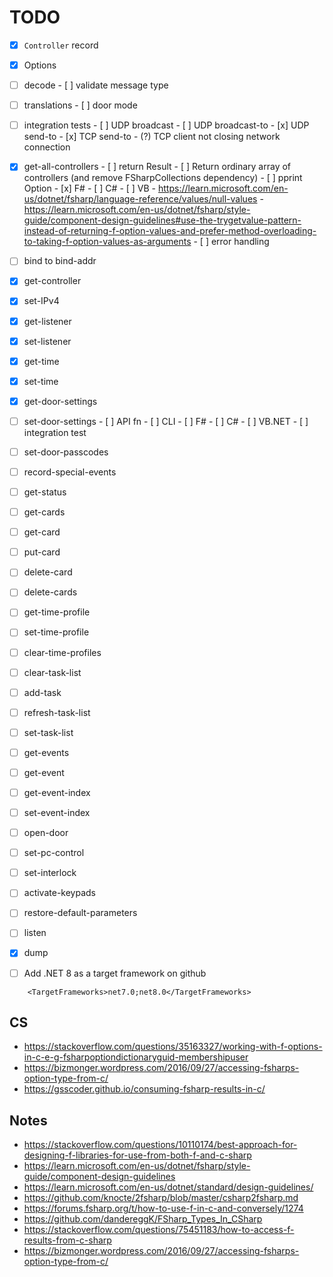 # TODO

- [x] `Controller` record
- [x] Options
- [ ] decode
      - [ ] validate message type

- [ ] translations
      - [ ] door mode

- [ ] integration tests
      - [ ] UDP broadcast
      - [ ] UDP broadcast-to
      - [x] UDP send-to
      - [x] TCP send-to
      - (?) TCP client not closing network connection

- [x] get-all-controllers
      - [ ] return Result
      - [ ] Return ordinary array of controllers (and remove FSharpCollections dependency)
      - [ ] pprint Option<DateOnly>
            - [x] F#
            - [ ] C#
            - [ ] VB
            - https://learn.microsoft.com/en-us/dotnet/fsharp/language-reference/values/null-values
            - https://learn.microsoft.com/en-us/dotnet/fsharp/style-guide/component-design-guidelines#use-the-trygetvalue-pattern-instead-of-returning-f-option-values-and-prefer-method-overloading-to-taking-f-option-values-as-arguments
      - [ ] error handling

- [ ] bind to bind-addr
- [x] get-controller
- [x] set-IPv4
- [x] get-listener
- [x] set-listener
- [x] get-time
- [x] set-time
- [x] get-door-settings
- [ ] set-door-settings
      - [ ] API fn
      - [ ] CLI
            - [ ] F#
            - [ ] C#
            - [ ] VB.NET
      - [ ] integration test

- [ ] set-door-passcodes
- [ ] record-special-events
- [ ] get-status
- [ ] get-cards
- [ ] get-card
- [ ] put-card
- [ ] delete-card
- [ ] delete-cards
- [ ] get-time-profile
- [ ] set-time-profile
- [ ] clear-time-profiles
- [ ] clear-task-list
- [ ] add-task
- [ ] refresh-task-list
- [ ] set-task-list
- [ ] get-events
- [ ] get-event
- [ ] get-event-index
- [ ] set-event-index
- [ ] open-door
- [ ] set-pc-control
- [ ] set-interlock
- [ ] activate-keypads
- [ ] restore-default-parameters
- [ ] listen

- [x] dump
- [ ] Add .NET 8 as a target framework on github
```
    <TargetFrameworks>net7.0;net8.0</TargetFrameworks>
```

## CS
- https://stackoverflow.com/questions/35163327/working-with-f-options-in-c-e-g-fsharpoptiondictionaryguid-membershipuser
- https://bizmonger.wordpress.com/2016/09/27/accessing-fsharps-option-type-from-c/
- https://gsscoder.github.io/consuming-fsharp-results-in-c/

## Notes
- https://stackoverflow.com/questions/10110174/best-approach-for-designing-f-libraries-for-use-from-both-f-and-c-sharp
- https://learn.microsoft.com/en-us/dotnet/fsharp/style-guide/component-design-guidelines
- https://learn.microsoft.com/en-us/dotnet/standard/design-guidelines/
- https://github.com/knocte/2fsharp/blob/master/csharp2fsharp.md
- https://forums.fsharp.org/t/how-to-use-f-in-c-and-conversely/1274
- https://github.com/dandereggK/FSharp_Types_In_CSharp
- https://stackoverflow.com/questions/75451183/how-to-access-f-results-from-c-sharp
- https://bizmonger.wordpress.com/2016/09/27/accessing-fsharps-option-type-from-c/

